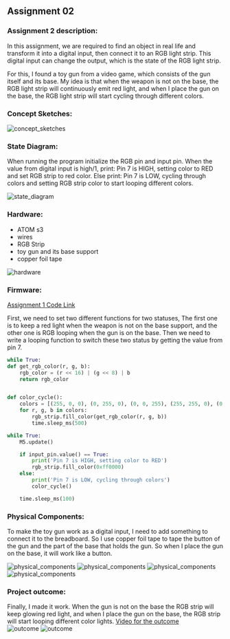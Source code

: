 ## Assignment 02
### Assignment 2 description:  
In this assignment, we are required to find an object in real life and transform it into a digital input, then connect it to an RGB light strip. This digital input can change the output, which is the state of the RGB light strip.  

For this, I found a toy gun from a video game, which consists of the gun itself and its base. My idea is that when the weapon is not on the base, the RGB light strip will continuously emit red light, and when I place the gun on the base, the RGB light strip will start cycling through different colors.  

### Concept Sketches:  
![concept_sketches](concept_sketches.jpg)  

### State Diagram:  
When running the program initialize the RGB pin and input pin. When the value from digital input is high/1, print: Pin 7 is HIGH, setting color to RED and set RGB strip to red color. Else print: Pin 7 is LOW, cycling through colors and setting RGB strip color to start looping different colors.  

![state_diagram](State_Diagram.png)  

### Hardware:  
* ATOM s3
* wires
* RGB Strip
* toy gun and its base support
* copper foil tape

![hardware](hardware.jpg)  

### Firmware:
[Assignment 1 Code Link](hw.py)  

First, we need to set two different functions for two statuses, The first one is to keep a red light when the weapon is not on the base support, and the other one is RGB looping when the gun is on the base. Then we need to write a looping function to switch these two status by getting the value from pin 7.  

```Python
while True:
def get_rgb_color(r, g, b):
    rgb_color = (r << 16) | (g << 8) | b
    return rgb_color


def color_cycle():
    colors = [(255, 0, 0), (0, 255, 0), (0, 0, 255), (255, 255, 0), (0, 255, 255), (255, 0, 255)]
    for r, g, b in colors:
        rgb_strip.fill_color(get_rgb_color(r, g, b))
        time.sleep_ms(500)  

while True:
    M5.update()  

    if input_pin.value() == True:  
        print('Pin 7 is HIGH, setting color to RED')
        rgb_strip.fill_color(0xff0000)  
    else:  
        print('Pin 7 is LOW, cycling through colors')
        color_cycle()

    time.sleep_ms(100)  
```

### Physical Components:
To make the toy gun work as a digital input, I need to add something to connect it to the breadboard. So I use copper foil tape to tape the button of the gun and the part of the base that holds the gun. So when I place the gun on the base, it will work like a button.  

![physical_components](physical_components1.jpg)
![physical_components](physical_components2.jpg)
![physical_components](physical_components3.jpg)
![physical_components](physical_components4.jpg)

### Project outcome:
Finally, I made it work. When the gun is not on the base the RGB strip will keep glowing red light, and when I place the gun on the base, the RGB strip will start looping different color lights.
[Video for the outcome](outcome.mp4)  
![outcome](outcome1.jpg)
![outcome](outcome2.jpg)
